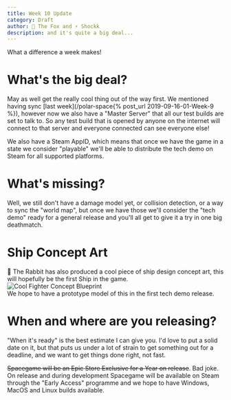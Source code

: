 ```yaml
---
title: Week 10 Update
category: Draft
author: 🦊 The Fox and ⚡ Shockk
description: and it's quite a big deal...
---
```


What a difference a week makes!

# What's the big deal?

May as well get the really cool thing out of the way first. We mentioned having sync [last week](/polar-space{% post_url 2019-09-16-01-Week-9 %}), however now we also have a "Master Server" that all our test builds are set to talk to. So any test build that is opened by anyone on the internet will connect to that server and everyone connected can see everyone else! 

We also have a Steam AppID, which means that once we have the game in a state we consider "playable" we'll be able to distribute the tech demo on Steam for all supported platforms.

# What's missing?

Well, we still don't have a damage model yet, or collision detection, or a way to sync the "world map", but once we have those we'll consider the "tech demo" ready for a general release and you'll all get to give it a try in one big deathmatch.

# Ship Concept Art

🐰 The Rabbit has also produced a cool piece of ship design concept art, this will hopefully be the first Ship in the game.  
![Cool Fighter Concept Blueprint](/polar-space/assets/img/f_con1.png)  
We hope to have a prototype model of this in the first tech demo release.

# When and where are you releasing?

"When it's ready" is the best estimate I can give you. I'd love to put a solid date on it, but that puts us under a lot of strain to get something out for a deadline, and we want to get things done right, not fast.

~~Spacegame will be an Epic Store Exclusive for a Year on release~~. Bad joke.  
On release and during development Spacegame will be available on Steam through the "Early Access" programme and we hope to have Windows, MacOS and Linux builds available.